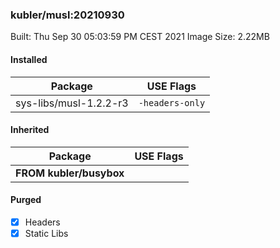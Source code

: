 ### kubler/musl:20210930

Built: Thu Sep 30 05:03:59 PM CEST 2021
Image Size: 2.22MB

#### Installed
Package | USE Flags
--------|----------
sys-libs/musl-1.2.2-r3 | `-headers-only`
#### Inherited
Package | USE Flags
--------|----------
**FROM kubler/busybox** |

#### Purged
- [x] Headers
- [x] Static Libs
